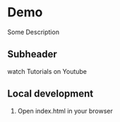 # Demo 

Some Description

## Subheader

watch Tutorials on Youtube

## Local development

1. Open index.html in your browser